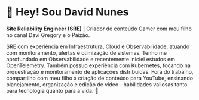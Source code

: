 # 👋 Hey! Sou David Nunes 
**Site Reliability Engineer (SRE)** | Criador de conteúdo Gamer com meu filho no canal Davi Gregory e o Paizão.

SRE com experiência em Infraestrutura, Cloud e Observabilidade, atuando com monitoramento, alertas e otimização de sistemas. Tenho me aprofundado em Observabilidade e recentemente iniciei estudos em OpenTelemetry. Também possuo experiência com Kubernetes, focando na orquestração e monitoramento de aplicações distribuídas. Fora do trabalho, compartilho com meu filho a criação de conteúdo para YouTube, ensinando planejamento, organização e edição de vídeo—habilidades valiosas tanto para tecnologia quanto para a vida. 🚀



